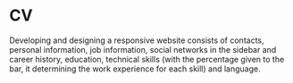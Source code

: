 # CV
Developing and designing a responsive website consists of contacts, personal information, job information, 
social networks in the sidebar and career history, education, technical skills (with the percentage given to 
the bar, it determining the work experience for each skill) and language.

